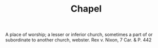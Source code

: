 ---
title: Chapel
letter: C
permalink: "/definitions/bld-chapel.html"
body: A place of worship; a lesser or inferior church, sometimes a part of or subordinate
  to another church, webster. Rex v. Nixon, 7 Car. & P. 442
published_at: '2018-07-07'
source: Black's Law Dictionary 2nd Ed (1910)
layout: post
---
